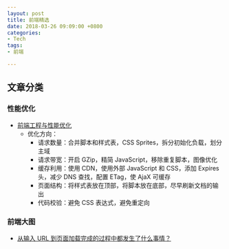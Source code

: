 ```yaml
---
layout: post
title: 前端精选
date: 2018-03-26 09:09:00 +0800
categories:
- Tech
tags:
- 前端

---
```


## 文章分类

### 性能优化

- [前端工程与性能优化](http://fex.baidu.com/blog/2014/03/fis-optimize/)
	- 优化方向：
		- 请求数量：合并脚本和样式表，CSS Sprites，拆分初始化负载，划分主域
		- 请求带宽：开启 GZip，精简 JavaScript，移除重复脚本，图像优化
		- 缓存利用：使用 CDN，使用外部 JavaScript 和 CSS，添加 Expires 头，减少 DNS 查找，配置 ETag，使 AjaX 可缓存
		- 页面结构：将样式表放在顶部，将脚本放在底部，尽早刷新文档的输出
		- 代码校验：避免 CSS 表达式，避免重定向

### 前端大图

- [从输入 URL 到页面加载完成的过程中都发生了什么事情？](http://fex.baidu.com/blog/2014/05/what-happen/)